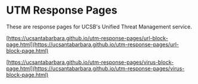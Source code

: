 # UTM Response Pages

These are response pages for UCSB's Unified Threat Management service.

[https://ucsantabarbara.github.io/utm-response-pages/url-block-page.html](https://ucsantabarbara.github.io/utm-response-pages/url-block-page.html)

[https://ucsantabarbara.github.io/utm-response-pages/virus-block-page.html](https://ucsantabarbara.github.io/utm-response-pages/virus-block-page.html)
